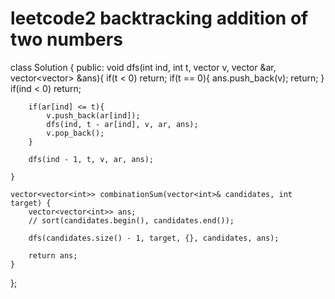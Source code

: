 # leetcode2 backtracking addition of two numbers


class Solution {
public:
    void dfs(int ind, int t, vector<int> v, vector<int> &ar, vector<vector<int>> &ans){
        if(t < 0) return;
        if(t == 0){
            ans.push_back(v);
            return;
        }
        if(ind < 0) return;
        
        if(ar[ind] <= t){
            v.push_back(ar[ind]);
            dfs(ind, t - ar[ind], v, ar, ans);
            v.pop_back();
        }
        
        dfs(ind - 1, t, v, ar, ans);
        
    }
    
    vector<vector<int>> combinationSum(vector<int>& candidates, int target) {
        vector<vector<int>> ans;
        // sort(candidates.begin(), candidates.end());
        
        dfs(candidates.size() - 1, target, {}, candidates, ans);
        
        return ans;
    }
};
